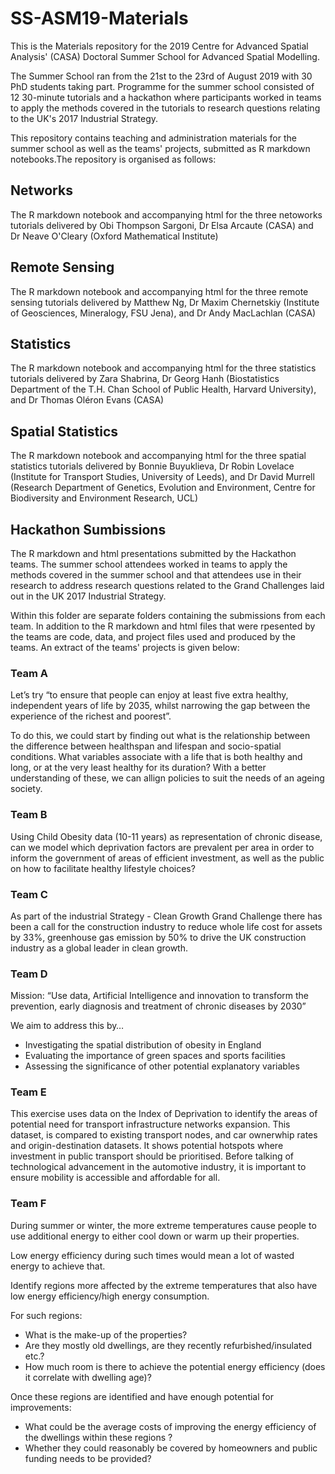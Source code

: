 # SS-ASM19-Materials

This is the Materials repository for the 2019 Centre for Advanced Spatial Analysis' (CASA) Doctoral Summer School for Advanced Spatial Modelling.

The Summer School ran from the 21st to the 23rd of August 2019 with 30 PhD students taking part. Programme for the summer school consisted of 12 30-minute tutorials and a hackathon where participants worked in teams to apply the methods covered in the tutorials to research questions relating to the UK's 2017 Industrial Strategy.

This repository contains teaching and administration materials for the summer school as well as the teams' projects, submitted as R markdown notebooks.The repository is organised as follows:

## Networks
The R markdown notebook and accompanying html for the three netoworks tutorials delivered by Obi Thompson Sargoni, Dr Elsa Arcaute (CASA) and Dr Neave O'Cleary (Oxford Mathematical Institute)

## Remote Sensing
The R markdown notebook and accompanying html for the three remote sensing tutorials delivered by Matthew Ng, Dr Maxim Chernetskiy (Institute of Geosciences, Mineralogy, FSU Jena), and Dr Andy MacLachlan (CASA)

## Statistics
The R markdown notebook and accompanying html for the three statistics tutorials delivered by Zara Shabrina, Dr Georg Hanh (Biostatistics Department of the T.H. Chan School of Public Health, Harvard University), and Dr Thomas Oléron Evans (CASA)

## Spatial Statistics
The R markdown notebook and accompanying html for the three spatial statistics tutorials delivered by Bonnie Buyuklieva, Dr Robin Lovelace (Institute for Transport Studies, University of Leeds), and Dr David Murrell (Research Department of Genetics, Evolution and Environment, Centre for Biodiversity and Environment Research, UCL)

## Hackathon Sumbissions
The R markdown and html presentations submitted by the Hackathon teams. The summer school attendees worked in teams to apply the methods covered in the summer school and that attendees use in their research to address research questions related to the Grand Challenges laid out in the UK 2017 Industrial Strategy.

Within this folder are separate folders containing the submissions from each team. In addition to the R markdown and html files that were rpesented by the teams are code, data, and project files used and produced by the teams. An extract of the teams' projects is given below:

### Team A

Let’s try “to ensure that people can enjoy at least five extra healthy, independent years of life by 2035, whilst narrowing the gap between the experience of the richest and poorest”.

To do this, we could start by finding out what is the relationship between the difference between healthspan and lifespan and socio-spatial conditions. What variables associate with a life that is both healthy and long, or at the very least healthy for its duration? With a better understanding of these, we can allign policies to suit the needs of an ageing society.

### Team B

Using Child Obesity data (10-11 years) as representation of chronic disease, can we model which deprivation factors are prevalent per area in order to inform the government of areas of efficient investment, as well as the public on how to facilitate healthy lifestyle choices?

### Team C

As part of the industrial Strategy - Clean Growth Grand Challenge there has been a call for the construction industry to reduce whole life cost for assets by 33%, greenhouse gas emission by 50% to drive the UK construction industry as a global leader in clean growth.

### Team D

Mission: “Use data, Artificial Intelligence and innovation to transform the prevention, early diagnosis and treatment of chronic diseases by 2030”

We aim to address this by…
* Investigating the spatial distribution of obesity in England
* Evaluating the importance of green spaces and sports facilities
* Assessing the significance of other potential explanatory variables

### Team E

This exercise uses data on the Index of Deprivation to identify the areas of potential need for transport infrastructure networks expansion. This dataset, is compared to existing transport nodes, and car ownerwhip rates and origin-destination datasets. It shows potential hotspots where investment in public transport should be prioritised. Before talking of technological advancement in the automotive industry, it is important to ensure mobility is accessible and affordable for all.

### Team F

During summer or winter, the more extreme temperatures cause people to use additional energy to either cool down or warm up their properties.

Low energy efficiency during such times would mean a lot of wasted energy to achieve that.

Identify regions more affected by the extreme temperatures that also have low energy efficiency/high energy consumption.

For such regions:
* What is the make-up of the properties?
* Are they mostly old dwellings, are they recently refurbished/insulated etc.?
* How much room is there to achieve the potential energy efficiency (does it correlate with dwelling age)?

Once these regions are identified and have enough potential for improvements:
* What could be the average costs of improving the energy efficiency of the dwellings within these regions ?
* Whether they could reasonably be covered by homeowners and public funding needs to be provided?
